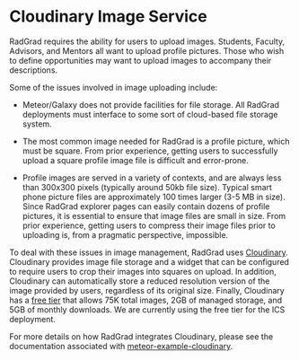 # Cloudinary Image Service


RadGrad requires the ability for users to upload images. Students, Faculty, Advisors, and Mentors all want to upload profile pictures. Those who wish to define opportunities may want to upload images to accompany their descriptions. 

Some of the issues involved in image uploading include:

  * Meteor/Galaxy does not provide facilities for file storage.  All RadGrad deployments must interface to some sort of cloud-based file storage system.
  
  * The most common image needed for RadGrad is a profile picture, which must be square. From prior experience, getting users to successfully upload a square profile image file is difficult and error-prone.  
  
  * Profile images are served in a variety of contexts, and are always less than 300x300 pixels (typically around 50kb file size).  Typical smart phone picture files are approximately 100 times larger (3-5 MB in size). Since RadGrad explorer pages can easily contain dozens of profile pictures, it is essential to ensure that image files are small in size.  From prior experience, getting users to compress their image files prior to uploading is, from a pragmatic perspective, impossible.
  
To deal with these issues in image management, RadGrad uses [Cloudinary](http://cloudinary.com/). Cloudinary provides image file storage and a widget that can be configured to require users to crop their images into squares on upload. In addition, Cloudinary can automatically store a reduced resolution version of the image provided by users, regardless of its original size. Finally, Cloudinary has a [free tier](http://cloudinary.com/pricing) that allows 75K total images, 2GB of managed storage, and 5GB of monthly downloads. We are currently using the free tier for the ICS deployment.
  
For more details on how RadGrad integrates Cloudinary, please see the documentation associated with [meteor-example-cloudinary](https://ics-software-engineering.github.io/meteor-example-cloudinary/).